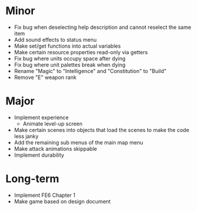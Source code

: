 # Minor
* Fix bug when deselecting help description and cannot reselect the same item
* Add sound effects to status menu
* Make set/get functions into actual variables
* Make certain resource properties read-only via getters
* Fix bug where units occupy space after dying
* Fix bug where unit palettes break when dying
* Rename "Magic" to "Intelligence" and "Constitution" to "Build"
* Remove "E" weapon rank

# Major
* Implement experience
	* Animate level-up screen
* Make certain scenes into objects that load the scenes to make the code less janky
* Add the remaining sub menus of the main map menu
* Make attack animations skippable
* Implement durability

# Long-term
* Implement FE6 Chapter 1
* Make game based on design document
